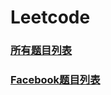 # Leetcode

### **[所有题目列表](https://github.com/dingjikerbo/leetcode/blob/master/doc/Leetcodes.md)**

### **[Facebook题目列表](https://github.com/dingjikerbo/leetcode/blob/master/doc/Facebook.md)**
 
 
 
